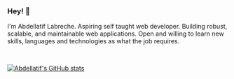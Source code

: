 ### Hey! 👋

I'm Abdellatif Labreche.
Aspiring self taught web developer. Building robust, scalable, and maintainable web applications. Open and willing to learn new skills, languages and technologies as what the job requires.

<br />

[![Abdellatif's GitHub stats](https://github-readme-stats.vercel.app/api?username=abdellatifLabr&show_icons=true&theme=github_dark)](https://github.com/abdellatifLabr/github-readme-stats)
